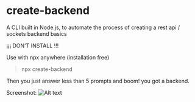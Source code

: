 # create-backend
A CLI built in Node.js, to automate the process of creating a rest api / sockets backend basics

¡¡¡ DON'T INSTALL !!!

Use with npx anywhere (installation free)
> npx create-backend

Then you just answer less than 5 prompts and boom! you got a backend.

Screenshot:
![Alt text](/screenshot.jpg?raw=true "screen")

